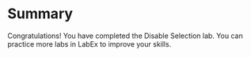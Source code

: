 # Summary

Congratulations! You have completed the Disable Selection lab. You can practice more labs in LabEx to improve your skills.
